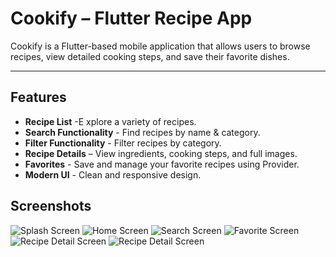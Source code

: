 # Cookify – Flutter Recipe App

Cookify is a Flutter-based mobile application that allows users to browse recipes, view detailed cooking steps, and save their favorite dishes.

---

## Features

- **Recipe List** -E xplore a variety of recipes.
- **Search Functionality** - Find recipes by name & category.
- **Filter Functionality** - Filter recipes by category.
- **Recipe Details** – View ingredients, cooking steps, and full images.
- **Favorites** - Save and manage your favorite recipes using Provider.
- **Modern UI** - Clean and responsive design.

## Screenshots

![Splash Screen](assets/splash.png)
![Home Screen](assets/home.png)
![Search Screen](assets/search.png)
![Favorite Screen](assets/favorite.png)
![Recipe Detail Screen](assets/detail_with_ingredient.png)
![Recipe Detail Screen](assets/detail_with_procedure.png)
